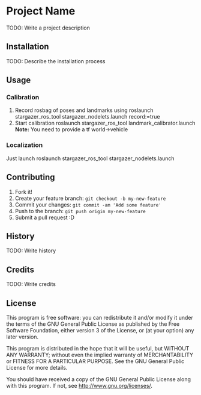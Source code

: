# Project Name

TODO: Write a project description

## Installation

TODO: Describe the installation process

## Usage

### Calibration

 1. Record rosbag of poses and landmarks using 
    roslaunch stargazer_ros_tool stargazer_nodelets.launch record:=true
 2. Start calibration
    roslaunch stargazer_ros_tool landmark_calibrator.launch
**Note:** You need to provide a tf world->vehicle

### Localization

Just launch 
    roslaunch stargazer_ros_tool stargazer_nodelets.launch


## Contributing

1. Fork it!
2. Create your feature branch: `git checkout -b my-new-feature`
3. Commit your changes: `git commit -am 'Add some feature'`
4. Push to the branch: `git push origin my-new-feature`
5. Submit a pull request :D

## History

TODO: Write history

## Credits

TODO: Write credits

## License

This program is free software: you can redistribute it and/or modify
it under the terms of the GNU General Public License as published by
the Free Software Foundation, either version 3 of the License, or
(at your option) any later version.

This program is distributed in the hope that it will be useful,
but WITHOUT ANY WARRANTY; without even the implied warranty of
MERCHANTABILITY or FITNESS FOR A PARTICULAR PURPOSE.  See the
GNU General Public License for more details.

You should have received a copy of the GNU General Public License
along with this program.  If not, see <http://www.gnu.org/licenses/>.
